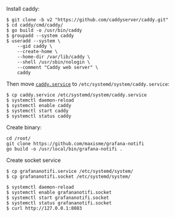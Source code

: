 Install caddy:
```
$ git clone -b v2 "https://github.com/caddyserver/caddy.git"
$ cd caddy/cmd/caddy/
$ go build -o /usr/bin/caddy
$ groupadd --system caddy
$ useradd --system \
  	--gid caddy \
  	--create-home \
  	--home-dir /var/lib/caddy \
  	--shell /usr/sbin/nologin \
  	--comment "Caddy web server" \
  	caddy
```
Then move [`caddy.service`](https://raw.githubusercontent.com/caddyserver/dist/master/init/caddy.service) to `/etc/systemd/system/caddy.service`:
```
$ cp caddy.service /etc/systemd/system/caddy.service
$ systemctl daemon-reload
$ systemctl enable caddy
$ systemctl start caddy
$ systemctl status caddy
```

Create binary:
```
cd /root/
git clone https://github.com/maxisme/grafana-notifi
go build -o /usr/local/bin/grafana-notifi .
```
Create socket service
```
$ cp grafananotifi.service /etc/systemd/system/
$ cp grafananotifi.socket /etc/systemd/system/
```
```
$ systemctl daemon-reload
$ systemctl enable grafananotifi.socket
$ systemctl start grafananotifi.socket
$ systemctl status grafananotifi.socket
$ curl http://127.0.0.1:8083
```